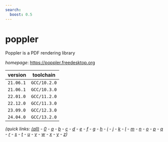 ```yaml
---
search:
  boost: 0.5
---
```

# poppler

Poppler is a PDF rendering library

*homepage*: <https://poppler.freedesktop.org>

version | toolchain
--------|----------
``21.06.1`` | ``GCC/10.2.0``
``21.06.1`` | ``GCC/10.3.0``
``22.01.0`` | ``GCC/11.2.0``
``22.12.0`` | ``GCC/11.3.0``
``23.09.0`` | ``GCC/12.3.0``
``24.04.0`` | ``GCC/13.2.0``


*(quick links: [(all)](../index.md) - [0](../0/index.md) - [a](../a/index.md) - [b](../b/index.md) - [c](../c/index.md) - [d](../d/index.md) - [e](../e/index.md) - [f](../f/index.md) - [g](../g/index.md) - [h](../h/index.md) - [i](../i/index.md) - [j](../j/index.md) - [k](../k/index.md) - [l](../l/index.md) - [m](../m/index.md) - [n](../n/index.md) - [o](../o/index.md) - [p](../p/index.md) - [q](../q/index.md) - [r](../r/index.md) - [s](../s/index.md) - [t](../t/index.md) - [u](../u/index.md) - [v](../v/index.md) - [w](../w/index.md) - [x](../x/index.md) - [y](../y/index.md) - [z](../z/index.md))*


